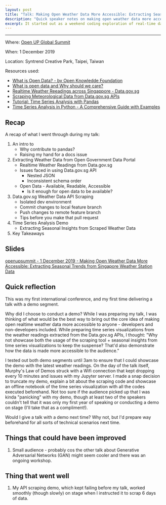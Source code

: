 ```yaml
---
layout: post
title: "Talk: Making Open Weather Data More Accessible: Extracting Seasonal Insights from Singapore Weather Station Data"
description: "Quick speaker notes on making open weather data more accessible - using Singapore Data.gov.sg APIs as a case study + talk reflection"
excerpt: It started out as a weekend coding exploration of real-time data from the Data.gov.sg APIs, but went on to become something more.
---
```

---
Where: [Open UP Global Summit](https://www.openup.global/)

When: 1 December 2019

Location: Syntrend Creative Park, Taipei, Taiwan

Resources used:
- [What is Open Data? - by Open Knowledde Foundation](https://opendatahandbook.org/guide/en/what-is-open-data/)
- [What is open data and Why should we care?](https://theodi.org/article/what-is-open-data-and-why-should-we-care/)
- [Realtime Weather Reeadings across Singappore - Data.gov.sg](https://data.gov.sg/dataset/realtime-weather-readings)
- [Scraping Meteorological Data from Data.gov.sg APIs](https://github.com/hweecat/api_scraping_nea_datasets)
- [Tutorial: Time Series Analysis with Pandas](https://www.dataquest.io/blog/tutorial-time-series-analysis-with-pandas/)
- [Time Series Analysis in Python - A Comprehensive Guide with Examples](https://www.machinelearningplus.com/time-series/time-series-analysis-python/)

## Recap

A recap of what I went through during my talk:

1. An intro to 
    - Why contribute to pandas?
    - Raising my hand for a docs issue
2. Extracting Weather Data from Open Government Data Portal
    - Realtime Weather Readings from Data.gov.sg
    - Issues faced in using Data.gov.sg API
        - Nested JSON
        - Inconsistent schema order
    - Open Data - Available, Readable, Accessible
        - Is it enough for open data to be available?
3. Data.gov.sg Weather Data API Scraping
    - Isolated dev environment
    - Commit changes to local feature branch
    - Push changes to remote feature branch
    - Tips before you make that pull request
4. Time Series Analysis Demo
    - Extracting Seasonal Insights from Scraped Weather Data
5. Key Takeaways

## Slides

[openupsummit - 1 December 2019 - Making Open Weather Data More Accessible: Extracting Seasonal Trends from Singapore Weather Station Data](https://docs.google.com/presentation/d/1IIumhbnO-FzEjlrHIQHj-qbIKNywJG0lNmYqxtX1PL0/edit?usp=sharing)

## Quick reflection

This was my first international conference, and my first time delivering a talk with a demo segment.

Why did I choose to conduct a demo? While I was preparing my talk, I was thinking of what would be the best way to bring out the core idea of making open realtime weather data more accessible to anyone - developers and non-developers included. While preparing time series visualizations from the weather readings extracted from the Data.gov.sg APIs, I thought: "Why not showcase both the usage of the scraping tool + seasonal insights from time series visualizations to keep the suspense? That'd also demonstrate how the data is made more accessible to the audience."

I tested out both demo segments until 3am to ensure that I could showcase the demo with the latest weather readings. On the day of the talk itself, Murphy's Law of Demos struck with a Wifi connection that kept dropping every 10 minutes and issues with my Jupyter server. I made a snap decision to truncate my demo, explain a bit about the scraping code and showcase an offline notebook of the time series visualization with all the codes executed beforehand. Not too sure if the audience picked up that I was kinda "panicking" with my demo, though at least two of the speakers couldn't tell that it was only my first year of speaking or conducting a demo on stage (I'll take that as a compliment!).

Would I give a talk with a demo next time? Why not, but I'd prepare way beforehand for all sorts of technical scenarios next time.

## Things that could have been improved

1. Small audience - probably cos the other talk about Generative Adversarial Networks (GAN) might seem cooler and there was an ongoing workshop.

## Thing that went well

1. My API scraping demo, which kept failing before my talk, worked smoothly (though slowly) on stage when I instructed it to scrap 6 days of data.
